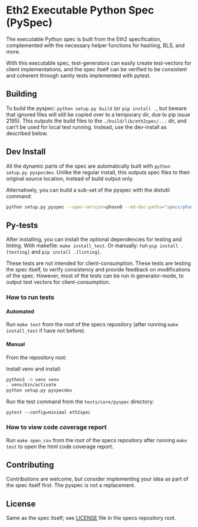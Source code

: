 # Eth2 Executable Python Spec (PySpec)

The executable Python spec is built from the Eth2 specification, 
 complemented with the necessary helper functions for hashing, BLS, and more.

With this executable spec,
 test-generators can easily create test-vectors for client implementations,
 and the spec itself can be verified to be consistent and coherent through sanity tests implemented with pytest.

## Building

To build the pyspec: `python setup.py build`
 (or `pip install .`, but beware that ignored files will still be copied over to a temporary dir, due to pip issue 2195).
This outputs the build files to the `./build/lib/eth2spec/...` dir, and can't be used for local test running. Instead, use the dev-install as described below. 

## Dev Install

All the dynamic parts of the spec are automatically built with `python setup.py pyspecdev`.
Unlike the regular install, this outputs spec files to their original source location, instead of build output only.

Alternatively, you can build a sub-set of the pyspec with the distutil command: 
```bash
python setup.py pyspec --spec-version=phase0 --md-doc-paths="specs/phase0/beacon-chain.md specs/phase0/fork-choice.md" --out-dir=my_spec_dir
```

## Py-tests

After installing, you can install the optional dependencies for testing and linting.
With makefile: `make install_test`.
Or manually: run `pip install .[testing]` and `pip install .[linting]`.

These tests are not intended for client-consumption.
These tests are testing the spec itself, to verify consistency and provide feedback on modifications of the spec.
However, most of the tests can be run in generator-mode, to output test vectors for client-consumption.

### How to run tests

#### Automated

Run `make test` from the root of the specs repository (after running `make install_test` if have not before).

#### Manual

From the repository root:

Install venv and install:
```bash
python3 -m venv venv
. venv/bin/activate
python setup.py pyspecdev
```

Run the test command from the `tests/core/pyspec` directory:
```
pytest --config=minimal eth2spec
```

### How to view code coverage report

Run `make open_cov` from the root of the specs repository after running `make test` to open the html code coverage report.


## Contributing

Contributions are welcome, but consider implementing your idea as part of the spec itself first.
The pyspec is not a replacement.


## License

Same as the spec itself; see [LICENSE](../../../LICENSE) file in the specs repository root.
